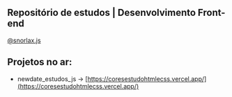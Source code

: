 **Repositório de estudos** | Desenvolvimento Front-end
---
[@snorlax.js](https://www.instagram.com/snorlax.js/)
## Projetos no ar:
* newdate_estudos_js -> [https://coresestudohtmlecss.vercel.app/](https://coresestudohtmlecss.vercel.app/)
